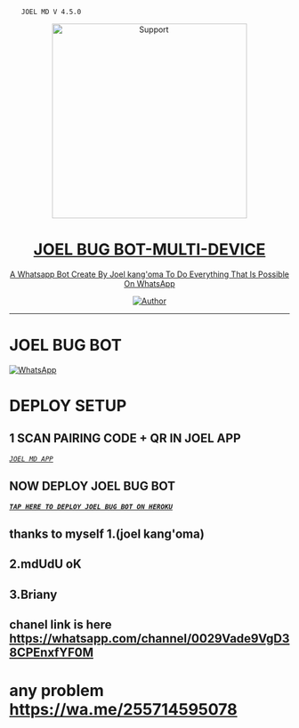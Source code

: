</p>


       JOEL MD V 4.5.0
<p align="center">
  <a href="https://chat.whatsapp.com/JIJplkiYyrFE4dyFGade43">
    <img alt=Support height="350" src="https://telegra.ph/file/798e6256fa919a62243a6.jpg"> 
    </p>
<h1 align="center">JOEL BUG BOT-MULTI-DEVICE
</h1>
<p align="center"> 
  
<p align="center">A Whatsapp Bot Create By  Joel kang'oma To Do Everything That Is Possible On WhatsApp
 
  </a>
</p>
<p align="center">
<a href="https://github.com/ibrahimaitech"><img title="Author" src="https://img.shields.io/bad/JOEL MD-MULTI_DEVICE-black?style=for-the-badge&logo=github"></a>
<p/>



---  

</p>


  
# JOEL BUG BOT 



<a href="https://whatsapp.com/channel/0029Vade9VgD38CPEnxfYF0M"><img alt="WhatsApp" src="https://img.shields.io/badge/-Whatsapp%20Channel-yellow?style=for-the-badge&logo=whatsapp&logoColor=blue"/></a>


# DEPLOY SETUP


## 1 SCAN PAIRING CODE + QR IN JOEL APP


[*`JOEL MD APP`*](https://joel-app-f8b96ff3c638.herokuapp.com/)


## NOW DEPLOY JOEL BUG BOT

**[*`TAP HERE TO DEPLOY JOEL BUG BOT ON HEROKU`*](https://dashboard.heroku.com/new?template=https://github.com/jokathanjoka/JOEL-MD/tree/main)**


## thanks to myself 1.(joel kang'oma)
## 2.mdUdU oK
## 3.Briany

## chanel link is here https://whatsapp.com/channel/0029Vade9VgD38CPEnxfYF0M
# any problem https://wa.me/255714595078
